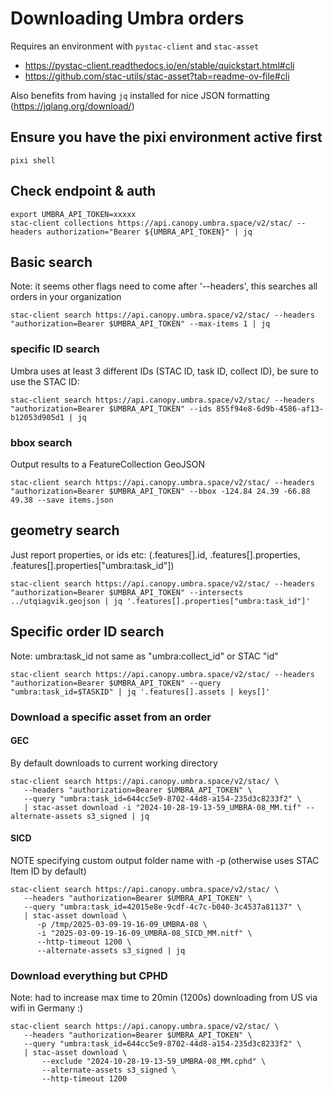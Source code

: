 # Downloading Umbra orders

Requires an environment with `pystac-client` and `stac-asset`

- https://pystac-client.readthedocs.io/en/stable/quickstart.html#cli
- https://github.com/stac-utils/stac-asset?tab=readme-ov-file#cli

Also benefits from having `jq` installed for nice JSON formatting (https://jqlang.org/download/)

## Ensure you have the pixi environment active first
```
pixi shell
```

## Check endpoint & auth
```
export UMBRA_API_TOKEN=xxxxx
stac-client collections https://api.canopy.umbra.space/v2/stac/ --headers authorization="Bearer ${UMBRA_API_TOKEN}" | jq
```

## Basic search

Note: it seems other flags need to come after '--headers', this searches all orders in your organization
```
stac-client search https://api.canopy.umbra.space/v2/stac/ --headers "authorization=Bearer $UMBRA_API_TOKEN" --max-items 1 | jq
```

### specific ID search
Umbra uses at least 3 different IDs (STAC ID, task ID, collect ID), be sure to use the STAC ID:
```
stac-client search https://api.canopy.umbra.space/v2/stac/ --headers "authorization=Bearer $UMBRA_API_TOKEN" --ids 855f94e8-6d9b-4586-af13-b12053d905d1 | jq
```

### bbox search

Output results to a FeatureCollection GeoJSON
```
stac-client search https://api.canopy.umbra.space/v2/stac/ --headers "authorization=Bearer $UMBRA_API_TOKEN" --bbox -124.84 24.39 -66.88 49.38 --save items.json
```

## geometry search

Just report properties, or ids etc: (.features[].id, .features[].properties, .features[].properties["umbra:task_id"])
```
stac-client search https://api.canopy.umbra.space/v2/stac/ --headers "authorization=Bearer $UMBRA_API_TOKEN" --intersects ../utqiagvik.geojson | jq '.features[].properties["umbra:task_id"]'
```

## Specific order ID search

Note: umbra:task_id not same as "umbra:collect_id" or STAC "id"
```
stac-client search https://api.canopy.umbra.space/v2/stac/ --headers "authorization=Bearer $UMBRA_API_TOKEN" --query "umbra:task_id=$TASKID" | jq '.features[].assets | keys[]'
```

### Download a specific asset from an order

#### GEC

By default downloads to current working directory
```
stac-client search https://api.canopy.umbra.space/v2/stac/ \
   --headers "authorization=Bearer $UMBRA_API_TOKEN" \
   --query "umbra:task_id=644cc5e9-8702-44d8-a154-235d3c8233f2" \
   | stac-asset download -i "2024-10-28-19-13-59_UMBRA-08_MM.tif" --alternate-assets s3_signed | jq
```

#### SICD
NOTE specifying custom output folder name with -p (otherwise uses STAC Item ID by default)

```
stac-client search https://api.canopy.umbra.space/v2/stac/ \
   --headers "authorization=Bearer $UMBRA_API_TOKEN" \
   --query "umbra:task_id=42015e8e-9cdf-4c7c-b040-3c4537a81137" \
   | stac-asset download \
      -p /tmp/2025-03-09-19-16-09_UMBRA-08 \
      -i "2025-03-09-19-16-09_UMBRA-08_SICD_MM.nitf" \
      --http-timeout 1200 \
      --alternate-assets s3_signed | jq
```

### Download everything but CPHD

Note: had to increase max time to 20min (1200s) downloading from US via wifi in Germany :)
```
stac-client search https://api.canopy.umbra.space/v2/stac/ \
   --headers "authorization=Bearer $UMBRA_API_TOKEN" \
   --query "umbra:task_id=644cc5e9-8702-44d8-a154-235d3c8233f2" \
   | stac-asset download \
       --exclude "2024-10-28-19-13-59_UMBRA-08_MM.cphd" \
       --alternate-assets s3_signed \
       --http-timeout 1200
```
